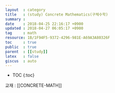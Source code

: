 ```yaml
---
layout  : category
title   : (study) Concrete Mathematics(구체수학)
summary : 
date    : 2018-04-25 22:16:17 +0900
updated : 2018-04-27 06:05:17 +0900
tag     : math
resource: 1B/1F94F5-9372-4296-981E-A69A3A80326F
toc     : true
public  : true
parent  : [[study]]
latex   : false
giscus  : auto
---
```

* TOC
{:toc}

교재 : [[CONCRETE-MATH]]


